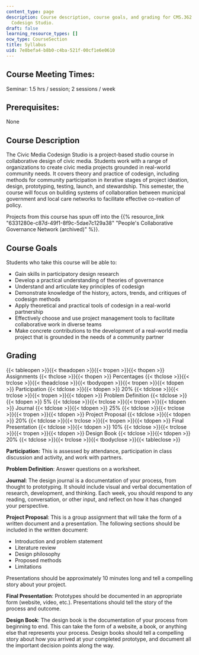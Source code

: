 ```yaml
---
content_type: page
description: Course description, course goals, and grading for CMS.362 Civic Media
  Codesign Studio.
draft: false
learning_resource_types: []
ocw_type: CourseSection
title: Syllabus
uid: 7e8befa4-b8b0-c4ba-521f-00cf1e6e0610
---
```

## Course Meeting Times:

Seminar: 1.5 hrs / session; 2 sessions / week

## Prerequisites:

None

## Course Description

The Civic Media Codesign Studio is a project-based studio course in collaborative design of civic media. Students work with a range of organizations to create civic media projects grounded in real-world community needs. It covers theory and practice of codesign, including methods for community participation in iterative stages of project ideation, design, prototyping, testing, launch, and stewardship. This semester, the course will focus on building systems of collaboration between municipal government and local care networks to facilitate effective co-reation of policy. 

Projects from this course has spun off into the {{% resource_link "6331280e-c87d-49f1-8f9c-5dae7c129a38" "People's Collaborative Governance Network (archived)" %}}.

## Course Goals

Students who take this course will be able to:

- Gain skills in participatory design research
- Develop a practical understanding of theories of governance
- Understand and articulate key principles of codesign
- Demonstrate knowledge of the history, actors, trends, and critiques of codesign methods
- Apply theoretical and practical tools of codesign in a real-world partnership
- Effectively choose and use project management tools to facilitate collaborative work in diverse teams
- Make concrete contributions to the development of a real-world media project that is grounded in the needs of a community partner

## Grading

{{< tableopen >}}{{< theadopen >}}{{< tropen >}}{{< thopen >}}
Assignments
{{< thclose >}}{{< thopen >}}
Percentages
{{< thclose >}}{{< trclose >}}{{< theadclose >}}{{< tbodyopen >}}{{< tropen >}}{{< tdopen >}}
Participation
{{< tdclose >}}{{< tdopen >}}
20%
{{< tdclose >}}{{< trclose >}}{{< tropen >}}{{< tdopen >}}
Problem Definition
{{< tdclose >}}{{< tdopen >}}
5%
{{< tdclose >}}{{< trclose >}}{{< tropen >}}{{< tdopen >}}
Journal
{{< tdclose >}}{{< tdopen >}}
25%
{{< tdclose >}}{{< trclose >}}{{< tropen >}}{{< tdopen >}}
Project Proposal
{{< tdclose >}}{{< tdopen >}}
20%
{{< tdclose >}}{{< trclose >}}{{< tropen >}}{{< tdopen >}}
Final Presentation
{{< tdclose >}}{{< tdopen >}}
10%
{{< tdclose >}}{{< trclose >}}{{< tropen >}}{{< tdopen >}}
Design Book
{{< tdclose >}}{{< tdopen >}}
20%
{{< tdclose >}}{{< trclose >}}{{< tbodyclose >}}{{< tableclose >}}

**Participation:** This is assessed by attendance, participation in class discussion and activity, and work with partners.

**Problem Definition**: Answer questions on a worksheet.

**Journal**: The design journal is a documentation of your process, from thought to prototyping. It should include visual and verbal documentation of research, development, and thinking. Each week, you should respond to any reading, conversation, or other input, and reflect on how it has changed your perspective. 

**Project Proposal**: This is a group assignment that will take the form of a written document and a presentation. The following sections should be included in the written document:

- Introduction and problem statement
- Literature review
- Design philosophy
- Proposed methods
- Limitations

Presentations should be approximately 10 minutes long and tell a compelling story about your project.

**Final Presentation**: Prototypes should be documented in an appropriate form (website, video, etc.). Presentations should tell the story of the process and outcome.

**Design Book**: The design book is the documentation of your process from beginning to end. This can take the form of a website, a book, or anything else that represents your process. Design books should tell a compelling story about how you arrived at your completed prototype, and document all the important decision points along the way.